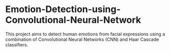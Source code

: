 # Emotion-Detection-using-Convolutional-Neural-Network
This project aims to detect human emotions from facial expressions using a combination of Convolutional Neural Networks (CNN) and Haar Cascade classifiers.
